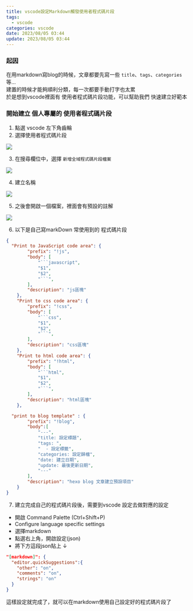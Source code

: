 ```yaml
---
title: vscode設定Markdown觸發使用者程式碼片段
tags: 
  - vscode
categories: vscode
date: 2023/08/05 03:44
update: 2023/08/05 03:44
---
```



### 起因
在用markdown寫blog的時候，文章都要先寫一些 `title`、`tags`、`categories` 等...
<br>
建置的時候才能夠順利分類，每一次都要手動打字也太累
<br>
於是想到vscode裡面有 使用者程式碼片段功能，可以幫助我們 快速建立好範本


### 開始建立 個人專屬的 使用者程式碼片段

1. 點選 vscode 左下角齒輪
2. 選擇使用者程式碼片段

![](https://i.imgur.com/02OLlo1.png)

3. 在搜尋欄位中，選擇 `新增全域程式碼片段檔案`

![](https://i.imgur.com/dzK3w3o.png)

4. 建立名稱

![](https://i.imgur.com/mXn7UnU.png)


5. 之後會開啟一個檔案，裡面會有預設的註解

![](https://i.imgur.com/TBLIGCV.png)

6. 以下是自己寫markDown 常使用到的 程式碼片段

```json
{
  "Print to JavaScript code area": {
		"prefix": "!js",
		"body": [
			"```javascript",
			"$1",
			"$2",
			"```",
		],
		"description": "js區塊"
	},
	"Print to css code area": {
		"prefix": "!css",
		"body": [
			"```css",
			"$1",
			"$2",
			"```",
		],
		"description": "css區塊"
	},
	"Print to html code area": {
		"prefix": "!html",
		"body": [
			"```html",
			"$1",
			"$2",
			"```",
		],
		"description": "html區塊"
	},

  "print to blog template" : {
		"prefix": "!blog",
		"body":[
			"---",
			"title: 設定標題",
			"tags: ",
			"  - 設定標籤",
			"categories: 設定歸檔",
			"date: 建立日期",
			"update: 最後更新日期",
			"---"
		],
		"description": "hexo blog 文章建立預設項目"
	}
}
```


7. 建立完成自己的程式碼片段後，需要到vscode 設定去做對應的設定 
  *  開啟 Command Palette (Ctrl+Shift+P)
  * Configure language specific settings
  * 選擇markdown
  * 點選右上角，開啟設定(json)
  * 將下方這段json貼上  ↓
  ```json
  "[markdown]": {
    "editor.quickSuggestions":{
      "other": "on",
      "comments": "on",
      "strings": "on"
    }
  }
  ```

這樣設定就完成了，就可以在markdown使用自己設定好的程式碼片段了 
